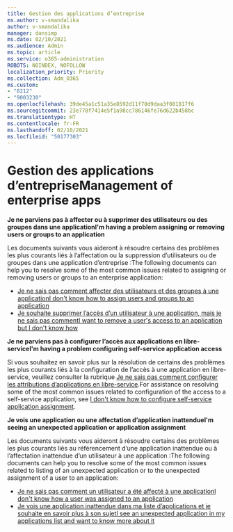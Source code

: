 ```yaml
---
title: Gestion des applications d’entreprise
ms.author: v-smandalika
author: v-smandalika
manager: dansimp
ms.date: 02/10/2021
ms.audience: Admin
ms.topic: article
ms.service: o365-administration
ROBOTS: NOINDEX, NOFOLLOW
localization_priority: Priority
ms.collection: Adm_O365
ms.custom:
- "8212"
- "9003230"
ms.openlocfilehash: 39de45a1c51a35e8592d11f70d9daa3f081817f6
ms.sourcegitcommit: 23e778f7414e5f1a98cc786146fe76d622b458bc
ms.translationtype: HT
ms.contentlocale: fr-FR
ms.lasthandoff: 02/10/2021
ms.locfileid: "50177303"
---
```

# <a name="management-of-enterprise-apps"></a><span data-ttu-id="8d844-102">Gestion des applications d’entreprise</span><span class="sxs-lookup"><span data-stu-id="8d844-102">Management of enterprise apps</span></span>

<span data-ttu-id="8d844-103">**Je ne parviens pas à affecter ou à supprimer des utilisateurs ou des groupes dans une application**</span><span class="sxs-lookup"><span data-stu-id="8d844-103">**I'm having a problem assigning or removing users or groups to an application**</span></span>

<span data-ttu-id="8d844-104">Les documents suivants vous aideront à résoudre certains des problèmes les plus courants liés à l’affectation ou la suppression d’utilisateurs ou de groupes dans une application d’entreprise :</span><span class="sxs-lookup"><span data-stu-id="8d844-104">The following documents can help you to resolve some of the most common issues related to assigning or removing users or groups to an enterprise application:</span></span>

- [<span data-ttu-id="8d844-105">Je ne sais pas comment affecter des utilisateurs et des groupes à une application</span><span class="sxs-lookup"><span data-stu-id="8d844-105">I don't know how to assign users and groups to an application</span></span>](https://docs.microsoft.com/azure/active-directory/manage-apps/assign-user-or-group-access-portal)
- [<span data-ttu-id="8d844-106">Je souhaite supprimer l’accès d’un utilisateur à une application, mais je ne sais pas comment</span><span class="sxs-lookup"><span data-stu-id="8d844-106">I want to remove a user's access to an application but I don't know how</span></span>](https://docs.microsoft.com/azure/active-directory/manage-apps/methods-for-removing-user-access)

<span data-ttu-id="8d844-107">**Je ne parviens pas à configurer l’accès aux applications en libre-service**</span><span class="sxs-lookup"><span data-stu-id="8d844-107">**I'm having a problem configuring self-service application access**</span></span>

<span data-ttu-id="8d844-108">Si vous souhaitez en savoir plus sur la résolution de certains des problèmes les plus courants liés à la configuration de l’accès à une application en libre-service, veuillez consulter la rubrique [Je ne sais pas comment configurer les attributions d’applications en libre-service](https://docs.microsoft.com/azure/active-directory/manage-apps/manage-self-service-access).</span><span class="sxs-lookup"><span data-stu-id="8d844-108">For assistance on resolving some of the most common issues related to configuration of the access to a self-service application, see [I don't know how to configure self-service application assignment](https://docs.microsoft.com/azure/active-directory/manage-apps/manage-self-service-access).</span></span>

<span data-ttu-id="8d844-109">**Je vois une application ou une affectation d’application inattendue**</span><span class="sxs-lookup"><span data-stu-id="8d844-109">**I'm seeing an unexpected application or application assignment**</span></span>

<span data-ttu-id="8d844-110">Les documents suivants vous aideront à résoudre certains des problèmes les plus courants liés au référencement d’une application inattendue ou à l’affectation inattendue d’un utilisateur à une application :</span><span class="sxs-lookup"><span data-stu-id="8d844-110">The following documents can help you to resolve some of the most common issues related to listing of an unexpected application or to the unexpected assignment of a user to an application:</span></span>

- [<span data-ttu-id="8d844-111">Je ne sais pas comment un utilisateur a été affecté à une application</span><span class="sxs-lookup"><span data-stu-id="8d844-111">I don't know how a user was assigned to an application</span></span>](https://docs.microsoft.com/azure/active-directory/manage-apps/ways-users-get-assigned-to-applications)
- [<span data-ttu-id="8d844-112">Je vois une application inattendue dans ma liste d’applications et je souhaite en savoir plus à son sujet</span><span class="sxs-lookup"><span data-stu-id="8d844-112">I see an unexpected application in my applications list and want to know more about it</span></span>](https://docs.microsoft.com/azure/active-directory/manage-apps/application-types)












